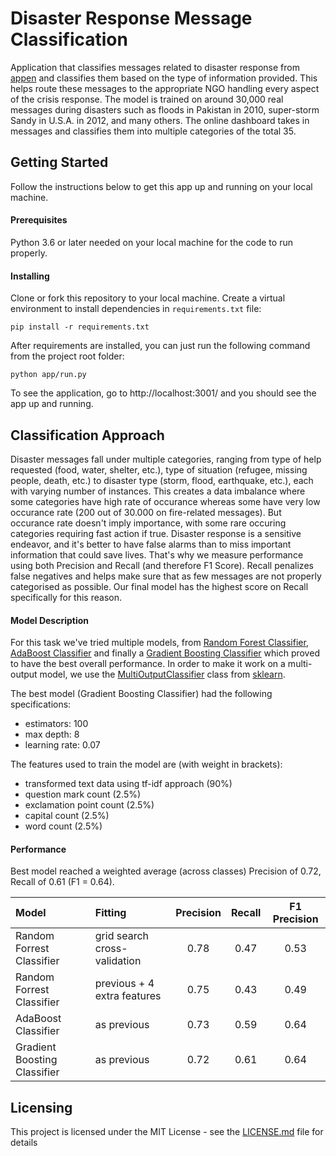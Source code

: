 # **Disaster Response Message Classification**

Application that classifies messages related to disaster response from [appen](https://appen.com/datasets/combined-disaster-response-data/) and classifies them based on the type of information provided. This helps route these messages to the appropriate NGO handling every aspect of the crisis response. The model is trained on around 30,000 real messages during disasters such as floods in Pakistan in 2010, super-storm Sandy in U.S.A. in 2012, and many others. The online dashboard takes in messages and classifies them into multiple categories of the total 35.


## **Getting Started**
Follow the instructions below to get this app up and running on your local machine.

#### **Prerequisites**
Python 3.6 or later needed on your local machine for the code to run properly.

#### **Installing**
Clone or fork this repository to your local machine.
Create a virtual environment to install dependencies in `requirements.txt` file:

```cli
pip install -r requirements.txt
```

After requirements are installed, you can just run the following command from the project root folder:

```cli
python app/run.py
```

To see the application, go to http://localhost:3001/ and you should see the app up and running.

## **Classification Approach**
Disaster messages fall under multiple categories, ranging from type of help requested (food, water, shelter, etc.), type of situation (refugee, missing people, death, etc.) to disaster type (storm, flood, earthquake, etc.), each with varying number of instances. This creates a data imbalance where some categories have high rate of occurance whereas some have very low occurance rate (200 out of 30.000 on fire-related messages). But occurance rate doesn't imply importance, with some rare occuring categories requiring fast action if true.
Disaster response is a sensitive endeavor, and it's better to have false alarms than to miss important information that could save lives. That's why we measure performance using both Precision and Recall (and therefore F1 Score). Recall penalizes false negatives and helps make sure that as few messages are not properly categorised as possible. Our final model has the highest score on Recall specifically for this reason.

#### **Model Description**
For this task we've tried multiple models, from [Random Forest Classifier](https://scikit-learn.org/stable/modules/generated/sklearn.ensemble.RandomForestClassifier.html?highlight=random%20forest%20classifier#sklearn.ensemble.RandomForestClassifier), [AdaBoost Classifier](https://scikit-learn.org/stable/modules/generated/sklearn.ensemble.AdaBoostClassifier.html?highlight=adaboost#sklearn.ensemble.AdaBoostClassifier) and finally a [Gradient Boosting Classifier](https://scikit-learn.org/stable/modules/generated/sklearn.ensemble.GradientBoostingClassifier.html?highlight=gradientboost#sklearn.ensemble.GradientBoostingClassifier) which proved to have the best overall performance.
In order to make it work on a multi-output model, we use the [MultiOutputClassifier](https://scikit-learn.org/stable/modules/generated/sklearn.multioutput.MultiOutputClassifier.html) class from [sklearn](https://scikit-learn.org/stable/).  

The best model (Gradient Boosting Classifier) had the following specifications:
- estimators: 100
- max depth: 8
- learning rate: 0.07

The features used to train the model are (with weight in brackets):
- transformed text data using tf-idf approach (90%)
- question mark count (2.5%)
- exclamation point count (2.5%)
- capital count (2.5%)
- word count (2.5%)


#### **Performance**
Best model reached a weighted average (across classes) Precision of 0.72, Recall of 0.61 (F1 = 0.64).

| Model | Fitting | Precision | Recall | F1 Precision |
| :---- | :---- | :-------: | :----: | :----------: |
| Random Forrest Classifier | grid search cross-validation | 0.78 | 0.47 | 0.53 |
| Random Forrest Classifier | previous + 4 extra features | 0.75 | 0.43 | 0.49 |
| AdaBoost Classifier | as previous | 0.73 | 0.59 | 0.64 |
| Gradient Boosting Classifier | as previous | 0.72 | 0.61 | 0.64 |


## **Licensing**
This project is licensed under the MIT License - see the [LICENSE.md](LICENSE.md) file for details